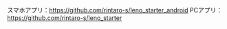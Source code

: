 スマホアプリ：https://github.com/rintaro-s/leno_starter_android
PCアプリ：https://github.com/rintaro-s/leno_starter
